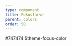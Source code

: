 ```yaml
---
type: component
title: Fokusfarve
parent: colors
order: 50
---
```

<div class="color-row-container">
  <div class="row color-row">
    <!-- color-focus START -->
    <div class="col-md-3">
      <div class="color-container-large background-focus"></div>
      <div class="color-text-container">
        <span class="code-color-hex">#747474</span>
        <span class="code-color-variable">$theme-focus-color</span>
      </div>
    </div>
    <!-- color-focus END -->
  </div>
</div>


